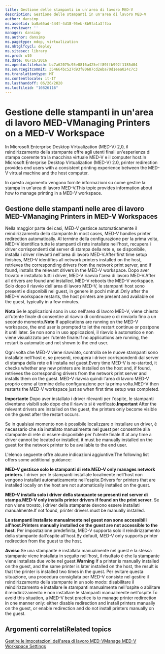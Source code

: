 ```yaml
---
title: Gestione delle stampanti in un'area di lavoro MED-V
description: Gestione delle stampanti in un'area di lavoro MED-V
author: dansimp
ms.assetid: ba0a65ad-444f-4d18-95eb-8b9fa1a3ffba
ms.reviewer: ''
manager: dansimp
ms.author: dansimp
ms.pagetype: mdop, virtualization
ms.mktglfcycl: deploy
ms.sitesec: library
ms.prod: w10
ms.date: 06/16/2016
ms.openlocfilehash: bc7a62075c95e8816a425eff89ffb992f1185d04
ms.sourcegitcommit: 354664bc527d93f80687cd2eba70d1eea024c7c3
ms.translationtype: MT
ms.contentlocale: it-IT
ms.lasthandoff: 06/26/2020
ms.locfileid: "10826116"
---
```

# <span data-ttu-id="2956d-103">Gestione delle stampanti in un'area di lavoro MED-V</span><span class="sxs-lookup"><span data-stu-id="2956d-103">Managing Printers on a MED-V Workspace</span></span>


<span data-ttu-id="2956d-104">In Microsoft Enterprise Desktop Virtualization (MED-V) 2,0, il reindirizzamento della stampante offre agli utenti finali un'esperienza di stampa coerente tra la macchina virtuale MED-V e il computer host.</span><span class="sxs-lookup"><span data-stu-id="2956d-104">In Microsoft Enterprise Desktop Virtualization (MED-V) 2.0, printer redirection provides end users with a consistent printing experience between the MED-V virtual machine and the host computer.</span></span>

<span data-ttu-id="2956d-105">In questo argomento vengono fornite informazioni su come gestire la stampa in un'area di lavoro MED-V.</span><span class="sxs-lookup"><span data-stu-id="2956d-105">This topic provides information about how to manage printing in a MED-V workspace.</span></span>

## <span data-ttu-id="2956d-106">Gestione delle stampanti nelle aree di lavoro MED-V</span><span class="sxs-lookup"><span data-stu-id="2956d-106">Managing Printers in MED-V Workspaces</span></span>


<span data-ttu-id="2956d-107">Nella maggior parte dei casi, MED-V gestisce automaticamente il reindirizzamento della stampante.</span><span class="sxs-lookup"><span data-stu-id="2956d-107">In most cases, MED-V handles printer redirection automatically.</span></span> <span data-ttu-id="2956d-108">Al termine della configurazione per la prima volta, MED-V identifica tutte le stampanti di rete installate nell'host, recupera i driver corrispondenti dal server di stampa della rete e, se disponibile, installa i driver rilevanti nell'area di lavoro MED-V.</span><span class="sxs-lookup"><span data-stu-id="2956d-108">After first time setup finishes, MED-V identifies all network printers installed on the host, retrieves the corresponding drivers from the network print server, and if found, installs the relevant drivers in the MED-V workspace.</span></span> <span data-ttu-id="2956d-109">Dopo aver trovato e installato tutti i driver, MED-V riavvia l'area di lavoro MED-V.</span><span class="sxs-lookup"><span data-stu-id="2956d-109">After all drivers are found and installed, MED-V reboots the MED-V workspace.</span></span> <span data-ttu-id="2956d-110">Solo dopo il riavvio dell'area di lavoro MED-V, le stampanti host sono presenti e disponibili nel guest, in genere in pochi minuti.</span><span class="sxs-lookup"><span data-stu-id="2956d-110">Only after the MED-V workspace restarts, the host printers are present and available on the guest, typically in a few minutes.</span></span>

<span data-ttu-id="2956d-111">**Nota**  Se le applicazioni sono in uso nell'area di lavoro MED-V, viene chiesto all'utente finale di consentire al riavvio di continuare o di rinviarlo fino a un secondo momento.</span><span class="sxs-lookup"><span data-stu-id="2956d-111">**Note** If applications are running on the MED-V workspace, the end user is prompted to let the restart continue or postpone it until later.</span></span> <span data-ttu-id="2956d-112">Se non sono in uso applicazioni, il riavvio è automatico e non viene visualizzato per l'utente finale.</span><span class="sxs-lookup"><span data-stu-id="2956d-112">If no applications are running, the restart is automatic and not shown to the end user.</span></span>

 

<span data-ttu-id="2956d-113">Ogni volta che MED-V viene riavviato, controlla se le nuove stampanti sono installate nell'host e, se presenti, recupera i driver corrispondenti dal server di stampa della rete e li installa nel guest.</span><span class="sxs-lookup"><span data-stu-id="2956d-113">Every time MED-V is re-started, it checks whether any new printers are installed on the host and, if found, retrieves the corresponding drivers from the network print server and installs them on the guest.</span></span> <span data-ttu-id="2956d-114">MED-V riavvia quindi l'area di lavoro MED-V proprio come al termine della configurazione per la prima volta.</span><span class="sxs-lookup"><span data-stu-id="2956d-114">MED-V then restarts the MED-V workspace just as when first time setup was completed.</span></span>

<span data-ttu-id="2956d-115">**Importante**  Dopo aver installato i driver rilevanti per l'ospite, le stampanti diventano visibili solo dopo che il riavvio si è verificato.</span><span class="sxs-lookup"><span data-stu-id="2956d-115">**Important** After the relevant drivers are installed on the guest, the printers only become visible on the guest after the restart occurs.</span></span>

 

<span data-ttu-id="2956d-116">Se in qualsiasi momento non è possibile localizzare o installare un driver, è necessario che sia installato manualmente nel guest per consentire alla stampante di rete di essere disponibile per l'utente finale.</span><span class="sxs-lookup"><span data-stu-id="2956d-116">If at any time a driver cannot be located or installed, it must be manually installed on the guest for the network printer to be available to the end user.</span></span>

<span data-ttu-id="2956d-117">L'elenco seguente offre alcune indicazioni aggiuntive:</span><span class="sxs-lookup"><span data-stu-id="2956d-117">The following list offers some additional guidance:</span></span>

<span data-ttu-id="2956d-118">**MED-V gestisce solo le stampanti di rete**.</span><span class="sxs-lookup"><span data-stu-id="2956d-118">**MED-V only manages network printers**.</span></span> <span data-ttu-id="2956d-119">I driver per le stampanti installate localmente nell'host non vengono installati automaticamente nell'ospite.</span><span class="sxs-lookup"><span data-stu-id="2956d-119">Drivers for printers that are installed locally on the host are not automatically installed on the guest.</span></span>

<span data-ttu-id="2956d-120">**MED-V installa solo i driver della stampante se presenti nel server di stampa**.</span><span class="sxs-lookup"><span data-stu-id="2956d-120">**MED-V only installs printer drivers if found on the print server**.</span></span> <span data-ttu-id="2956d-121">Se non viene trovato, i driver della stampante devono essere installati manualmente.</span><span class="sxs-lookup"><span data-stu-id="2956d-121">If not found, printer drivers must be manually installed.</span></span>

<span data-ttu-id="2956d-122">**Le stampanti installate manualmente nel guest non sono accessibili all'host**.</span><span class="sxs-lookup"><span data-stu-id="2956d-122">**Printers manually installed on the guest are not accessible to the host**.</span></span> <span data-ttu-id="2956d-123">Per impostazione predefinita, MED-V supporta solo il reindirizzamento della stampante dall'ospite all'host.</span><span class="sxs-lookup"><span data-stu-id="2956d-123">By default, MED-V only supports printer redirection from the guest to the host.</span></span>

<span data-ttu-id="2956d-124">**Avviso**  Se una stampante è installata manualmente nel guest e la stessa stampante viene installata in seguito nell'host, il risultato è che la stampante viene installata due volte nel guest.</span><span class="sxs-lookup"><span data-stu-id="2956d-124">**Warning** If a printer is manually installed on the guest, and the same printer is later installed on the host, the result is that the printer is installed two times in the guest.</span></span> <span data-ttu-id="2956d-125">Per evitare questa situazione, una procedura consigliata per MED-V consiste nel gestire il reindirizzamento della stampante in un solo modo: disabilitare il reindirizzamento e installare le stampanti manualmente nell'ospite o abilitare il reindirizzamento e non installare le stampanti manualmente nell'ospite.</span><span class="sxs-lookup"><span data-stu-id="2956d-125">To avoid this situation, a MED-V best practice is to manage printer redirection in one manner only: either disable redirection and install printers manually on the guest, or enable redirection and do not install printers manually on the guest.</span></span>

 

## <span data-ttu-id="2956d-126">Argomenti correlati</span><span class="sxs-lookup"><span data-stu-id="2956d-126">Related topics</span></span>


[<span data-ttu-id="2956d-127">Gestire le impostazioni dell'area di lavoro MED-V</span><span class="sxs-lookup"><span data-stu-id="2956d-127">Manage MED-V Workspace Settings</span></span>](manage-med-v-workspace-settings.md)

 

 





